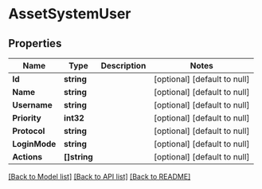 # AssetSystemUser

## Properties
Name | Type | Description | Notes
------------ | ------------- | ------------- | -------------
**Id** | **string** |  | [optional] [default to null]
**Name** | **string** |  | [optional] [default to null]
**Username** | **string** |  | [optional] [default to null]
**Priority** | **int32** |  | [optional] [default to null]
**Protocol** | **string** |  | [optional] [default to null]
**LoginMode** | **string** |  | [optional] [default to null]
**Actions** | **[]string** |  | [optional] [default to null]

[[Back to Model list]](../README.md#documentation-for-models) [[Back to API list]](../README.md#documentation-for-api-endpoints) [[Back to README]](../README.md)


